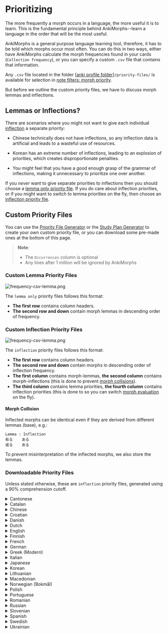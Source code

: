 # Prioritizing

The more frequently a morph occurs in a language, the more useful it is to learn. This is the fundamental principle
behind AnkiMorphs--learn a language in the order that will be the most useful.

AnkiMorphs is a general purpose language learning tool, therefore, it has to be told which morphs occur most often. You
can do this in two ways, either have AnkiMorphs calculate the morph frequencies found in your
cards (`Collection frequency`), or you can specify a custom `.csv` file that contains that information.

Any `.csv` file located in the folder [[anki profile folder](../glossary.md#profile-folder)]`/priority-files/` is
available for selection in [note filters: morph priority](../setup/settings/note-filter.md#morph-priority).

But before we outline the custom priority files, we have to discuss morph lemmas and inflections.

## Lemmas or Inflections?

There are scenarios where you might not want to give each individual [inflection](../glossary.md#morph) a separate priority:
- Chinese technically does not have inflections, so any inflection data is artificial and leads to a wasteful use of resources.

- Korean has an extreme number of inflections, leading to an explosion of priorities, which creates disproportionate penalties.
- You might feel that you have a good enough grasp of the grammar of inflections, making it unnecessary to prioritize one over another.

If you _never_ want to give separate priorities to inflections then you should choose a [lemma only priority file](#custom-lemma-priority-files). If
you do care about inflection priorities, or if you might want to switch to lemma priorities on the fly, then choose an [inflection priority file](#custom-inflection-priority-files).


## Custom Priority Files

You can use the [Priority File Generator](../usage/generators.md#priority-file-generator) or the
[Study Plan Generator](../usage/generators.md#study-plan-generator) to create your own custom priority file, or you can download some pre-made ones at the bottom
of this page.

> **Note**:
> - The `Occurrences` column is optional
> - Any lines after 1 million will be ignored by AnkiMorphs


### Custom Lemma Priority Files
![frequency-csv-lemma.png](../../img/frequency-csv-lemma.png)

The `lemma only` priority files follows this format:

- **The first row** contains column headers.
- **The second row and down** contain morph lemmas in descending order of frequency.


### Custom Inflection Priority Files
![frequency-csv-lemma.png](../../img/frequency-csv-inflection.png)

The `inflection` priority files follows this format:

- **The first row** contains column headers.
- **The second row and down** contain morphs in descending order of inflection frequency.
- **The first column** contains morph-lemmas, **the second column** contains morph-inflections (this is done to prevent [morph collisions](#morph-collision)).
- **The third column** contains lemma priorities, **the fourth column** contains inflection priorities (this is done to so you can switch [morph evaluation](../setup/settings/general.md) on the fly).



#### Morph Collision

Inflected morphs can be identical even if they are derived from different lemmas (base), e.g.:

```
Lemma : Inflection
有る    ある
或る    ある
```

To prevent misinterpretation of the inflected morphs, we also store the lemmas.


### Downloadable Priority Files

Unless stated otherwise, these are `inflection` priority files, generated using a 90% comprehension cutoff.


<details>
  <summary>Cantonese</summary>

> **Note**: This is a lemma only priority file that was **not** generated using AnkiMorphs, so it might not work very well (or at all).
> * <a download href="../../priority_files/cantonese/words-hk/zhh-freq.csv">zhh-freq.csv</a>
>   - Source: `existingwordcount.csv` found on [words.hk - analysis](https://words.hk/faiman/analysis/)

</details>

<details>
  <summary>Catalan</summary>

> * <a download href="../../priority_files/catalan/wortschatz/ca-news-priority.csv">ca-news-priority.csv</a>
>   - Source: `cat_news_2022_300K-sentences.txt` found on [wortschatz - catalan corpora](https://wortschatz.uni-leipzig.de/en/download/Catalan)
>   - Morphemizer: `spaCy: ca-core-news-sm`

</details>

<details>
  <summary>Chinese</summary>

> **Note**: this is a lemma only priority file.
> * <a download href="../../priority_files/chinese/wortschatz/zh-news-lemma-priority.csv">zh-news-lemma-priority.csv</a>
>   - Source: `zho_news_2020_300K-sentences.txt` found on [wortschatz - chinese corpora](https://wortschatz.uni-leipzig.de/en/download/Chinese#zho-simp_news_2010)
>   - Morphemizer: `AnkiMorphs: Chinese`

</details>

<details>
  <summary>Croatian</summary>

> * <a download href="../../priority_files/croatian/wortschatz/hr-news-priority.csv">hr-news-priority.csv</a>
>    - Source: `hrv_news_2020_300K-sentences.txt` found on [wortschatz - croatian corpora](https://wortschatz.uni-leipzig.de/en/download/Croatian)
>    - Morphemizer: `spaCy: hr-core-news-sm`

</details>

<details>
  <summary>Danish</summary>

> * <a download href="../../priority_files/danish/wortschatz/da-news-priority.csv">da-news-priority.csv</a>
>    - Source: `dan_news_2022_300K-sentences.txt` found on [wortschatz - danish corpora](https://wortschatz.uni-leipzig.de/en/download/Danish)
>    - Morphemizer: `spaCy: da-core-news-sm`

</details>

<details>
  <summary>Dutch</summary>

> * <a download href="../../priority_files/dutch/wortschatz/nl-news-priority.csv">nl-news-priority.csv</a>
>   - Source: `nld_news_2022_300K-sentences.txt` found on [wortschatz - dutch corpora](https://wortschatz.uni-leipzig.de/en/download/Dutch)
>   - Morphemizer: `spaCy: nl-core-news-sm`

</details>

<details>
  <summary>English</summary>

> * <a download href="../../priority_files/english/wortschatz/en-wiki-priority.csv">en-wiki-priority.csv</a>
>    - Source: `eng_wikipedia_2016_300K-sentences.txt` found on [wortschatz - english corpora](https://wortschatz.uni-leipzig.de/en/download/English)
>    - Morphemizer: `spaCy: en-core-web-sm`

</details>

<details>
  <summary>Finnish</summary>

> * <a download href="../../priority_files/finnish/wortschatz/fi-news-priority.csv">fi-news-priority.csv</a>
>    - Source: `fin_news_2022_300K-sentences.txt` found on [wortschatz - finnish corpora](https://wortschatz.uni-leipzig.de/en/download/Finnish)
>    - Morphemizer: `spaCy: fi-core-news-sm`

</details>

<details>
  <summary>French</summary>

> * <a download href="../../priority_files/french/wortschatz/fr-news-priority.csv">fr-news-priority.csv</a>
>    - Source: `fra_news_2022_300K-sentences.txt` found on [wortschatz - french corpora](https://wortschatz.uni-leipzig.de/en/download/French)
>    - Morphemizer: `spaCy: fr-core-news-sm`

</details>

<details>
  <summary>German</summary>

> * <a download href="../../priority_files/german/wortschatz/de-news-priority.csv">de-news-priority.csv</a>
>    - Source: `deu_news_2022_300K-sentences.txt` found on [wortschatz - german corpora](https://wortschatz.uni-leipzig.de/en/download/German)
>    - Morphemizer: `spaCy: de-core-news-md`

</details>

<details>
  <summary>Greek (Modern)</summary>

> * <a download href="../../priority_files/greek/wortschatz/el-news-priority.csv">el-news-priority.csv</a>
>    - Source: `ell_news_2022_300K-sentences.txt` found on [wortschatz - modern greek corpora](https://wortschatz.uni-leipzig.de/en/download/Modern%20Greek)
>    - Morphemizer: `spaCy: el-core-news-sm`

</details>

<details>
  <summary>Italian</summary>

> * <a download href="../../priority_files/italian/wortschatz/it-news-priority.csv">it-news-priority.csv</a>
>    - Source: `ita_news_2022_300K-sentences.txt` found on [wortschatz - italian corpora](https://wortschatz.uni-leipzig.de/en/download/Italian)
>    - Morphemizer: `spaCy: it-core-news-sm`

</details>

<details>
  <summary>Japanese</summary>

> * <a download href="../../priority_files/japanese/wortschatz/ja-news-priority.csv">ja-news-priority.csv</a>
>    - Source: `jpn_news_2011_300K-sentences.txt` found on [wortschatz - japanese corpora](https://wortschatz.uni-leipzig.de/en/download/Japanese)
>    - Morphemizer: `AnkiMorphs: Japanese`
> * <a download href="../../priority_files/japanese/nanako/ja-anime-priority.csv">ja-anime-priority.csv</a>
>    - Source: [NanakoRaws](https://github.com/kienkzz/NanakoRaws-Anime-Japanese-subtitles)
>    - Morphemizer: `AnkiMorphs: Japanese`
>


</details>

<details>
  <summary>Korean</summary>

> **Note**: this is a lemma only priority file.
>* <a download href="../../priority_files/korean/wortschatz/ko-news-lemma-priority.csv">ko-news-lemma-priority.csv</a>
>    - Source: `kor_news_2022_300K-sentences.txt` found on [wortschatz - korean corpora](https://wortschatz.uni-leipzig.de/en/download/Korean)
>    - Morphemizer: `spaCy: ko-core-news-sm`

</details>

<details>
  <summary>Lithuanian</summary>

> * <a download href="../../priority_files/lithuanian/wortschatz/lt-news-priority.csv">lt-news-priority.csv</a>
>    - Source: `lit_news_2020_300K-sentences.txt` found on [wortschatz - lithuanian corpora](https://wortschatz.uni-leipzig.de/en/download/Lithuanian)
>    - Morphemizer: `spaCy: lt-core-news-sm`

</details>

<details>
  <summary>Macedonian</summary>

> * <a download href="../../priority_files/macedonian/wortschatz/mk-news-priority.csv">mk-news-priority.csv</a>
>    - Source: `mkd_newscrawl_2011_300K-sentences.txt` found on [wortschatz - macedonian corpora](https://wortschatz.uni-leipzig.de/en/download/Macedonian)
>    - Morphemizer: `spaCy: mk-core-news-sm`

</details>

<details>
  <summary>Norwegian (Bokmål)</summary>

> * <a download href="../../priority_files/norwegian/wortschatz/nb-news-priority.csv">nb-news-priority.csv</a>
>    - Source: `nob_news_2013_300K-sentences.txt` found on [wortschatz - norwegian corpora](https://wortschatz.uni-leipzig.de/en/download/Norwegian%20Bokm%C3%A5l)
>    - Morphemizer: `spaCy: nb-core-news-sm`

</details>

<details>
  <summary>Polish</summary>

> * <a download href="../../priority_files/polish/wortschatz/pl-news-priority.csv">pl-news-priority.csv</a>
>    - Source: `pol_news_2022_300K-sentences.txt` found on [wortschatz - polish corpora](https://wortschatz.uni-leipzig.de/en/download/Polish)
>    - Morphemizer: `spaCy: pl-core-news-sm`

</details>

<details>
  <summary>Portuguese</summary>

> * <a download href="../../priority_files/portuguese/wortschatz/pt-news-priority.csv">pt-news-priority.csv</a>
>    - Source: `por_news_2022_300K-sentences.txt` found on [wortschatz - portuguese corpora](https://wortschatz.uni-leipzig.de/en/download/Portuguese)
>    - Morphemizer: `spaCy: pt-core-news-sm`

</details>

<details>
  <summary>Romanian</summary>

> * <a download href="../../priority_files/romanian/wortschatz/ro-news-priority.csv">ro-news-priority.csv</a>
>    - Source: `ron_news_2022_300K-sentences.txt` found on [wortschatz - romanian corpora](https://wortschatz.uni-leipzig.de/en/download/Romanian)
>    - Morphemizer: `spaCy: ro-core-news-sm`

</details>

<details>
  <summary>Russian</summary>

> * <a download href="../../priority_files/russian/wortschatz/ru-web-priority.csv">ru-web-priority.csv</a>
>   - Source: `rus-ru_web-public_2019_300K-sentences.txt` found on [wortschatz - russian corpora](https://wortschatz.uni-leipzig.de/en/download/Russian)
>   - Morphemizer: `spaCy: ru-core-news-sm`

</details>

<details>
  <summary>Slovenian</summary>

> * <a download href="../../priority_files/slovenian/wortschatz/sl-news-priority.csv">sl-news-priority.csv</a>
>    - Source: `slv_news_2020_300K-sentences.txt` found on [wortschatz - slovenian corpora](https://wortschatz.uni-leipzig.de/en/download/Slovenian)
>    - Morphemizer: `spaCy: sl-core-news-sm`

</details>

<details>
  <summary>Spanish</summary>

> * <a download href="../../priority_files/spanish/wortschatz/es-news-priority.csv">es-news-priority.csv</a>
>    - Source: `spa_news_2022_300K-sentences.txt` found on [wortschatz - spanish corpora](https://wortschatz.uni-leipzig.de/en/download/Spanish)
>    - Morphemizer: `spaCy: es-core-news-sm`

</details>

<details>
  <summary>Swedish</summary>

> * <a download href="../../priority_files/swedish/wortschatz/sv-news-priority.csv">sv-news-priority.csv</a>
>    - Source: `swe_news_2022_300K-sentences.txt` found on [wortschatz - swedish corpora](https://wortschatz.uni-leipzig.de/en/download/Swedish)
>    - Morphemizer: `spaCy: sv-core-news-sm`

</details>

<details>
  <summary>Ukrainian</summary>

> * <a download href="../../priority_files/ukrainian/wortschatz/uk-news-priority.csv">uk-news-priority.csv</a>
>    - Source: `ukr_news_2022_300K-sentences.txt` found on [wortschatz - ukrainian corpora](https://wortschatz.uni-leipzig.de/en/download/Ukrainian)
>    - Morphemizer: `spaCy: uk-core-news-sm`

</details>
